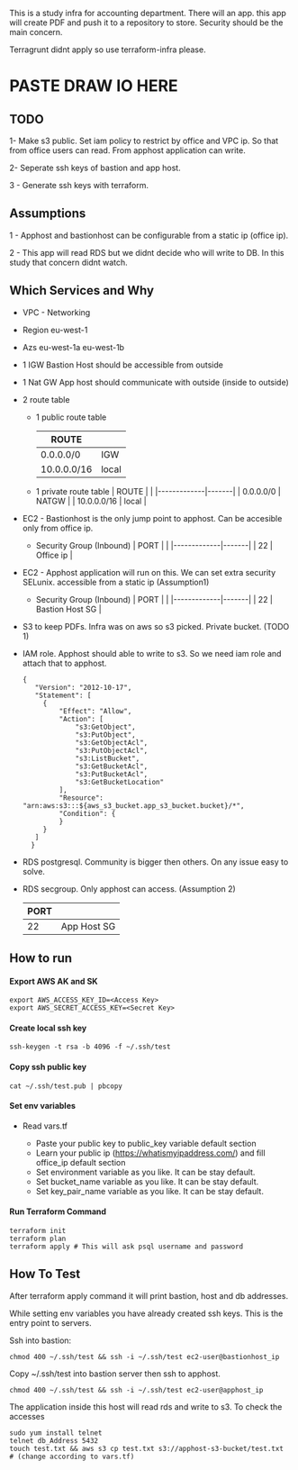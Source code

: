 This is a study infra for accounting department. There will an app. this app will create PDF and push it to a repository to store. Security should be the main concern.

Terragrunt didnt apply so use terraform-infra please.


# PASTE DRAW IO HERE

## TODO

1- Make s3 public. Set iam policy to restrict by office and VPC ip. So that from office users can read. From apphost application can write.

2- Seperate ssh keys of bastion and app host.

3 - Generate ssh keys with terraform.


## Assumptions
 1 - Apphost and bastionhost can be configurable from a static ip (office ip).

 2 - This app will read RDS but we didnt decide who will write to DB. In this study that concern didnt watch.

## Which Services and Why
- VPC - Networking
- Region eu-west-1
- Azs eu-west-1a eu-west-1b
- 1 IGW Bastion Host should be accessible from outside
- 1 Nat GW App host should communicate with outside (inside to outside)
- 2 route table

   - 1 public route table
   
        | ROUTE       |       |
        |-------------|-------|
        | 0.0.0.0/0   | IGW   |
        | 10.0.0.0/16 | local |
   - 1 private route table
        | ROUTE       |       |
        |-------------|-------|
        | 0.0.0.0/0   | NATGW |
        | 10.0.0.0/16 | local |

- EC2 - Bastionhost is the only jump point to apphost. Can be accesible only from office ip.

   - Security Group (Inbound)
        | PORT       |       |
        |-------------|-------|
        | 22   | Office ip |


- EC2 - Apphost application will run on this. We can set extra security SELunix.
accessible from a static ip (Assumption1)
   - Security Group (Inbound)
        | PORT       |       |
        |-------------|-------|
        | 22   |  Bastion Host SG |

- S3 to keep PDFs. Infra was on aws so s3 picked. Private bucket. (TODO 1)
- IAM role. Apphost should able to write to s3. So we need iam role and attach that to apphost.

      {
         "Version": "2012-10-17",
         "Statement": [
           {
               "Effect": "Allow",
               "Action": [
                   "s3:GetObject",
                   "s3:PutObject",
                   "s3:GetObjectAcl",
                   "s3:PutObjectAcl",
                   "s3:ListBucket",
                   "s3:GetBucketAcl",
                   "s3:PutBucketAcl",
                   "s3:GetBucketLocation"
               ],
               "Resource": "arn:aws:s3:::${aws_s3_bucket.app_s3_bucket.bucket}/*",
               "Condition": {
               }
           }
         ]
        }

- RDS postgresql. Community is bigger then others. On any issue easy to solve.

- RDS secgroup. Only apphost can access. (Assumption 2)

    | PORT       |       |
    |-------------|-------|
    | 22   |  App Host SG |

## How to run

#### Export AWS AK and SK
    export AWS_ACCESS_KEY_ID=<Access Key>
    export AWS_SECRET_ACCESS_KEY=<Secret Key> 
#### Create local ssh key
    ssh-keygen -t rsa -b 4096 -f ~/.ssh/test
#### Copy ssh public key
    cat ~/.ssh/test.pub | pbcopy
#### Set env variables
  - Read vars.tf

    - Paste your public key to public_key variable default section
    - Learn your public ip (https://whatismyipaddress.com/) and fill office_ip default section
    - Set environment variable as you like. It can be stay default.
    - Set bucket_name variable as you like. It can be stay default.
    - Set key_pair_name variable as you like. It can be stay default.

#### Run Terraform Command
    terraform init
    terraform plan
    terraform apply # This will ask psql username and password


## How To Test

After terraform apply command it will print bastion, host and db addresses.

While setting env variables you have already created ssh keys. This is the entry point to servers.

Ssh into bastion:

    chmod 400 ~/.ssh/test && ssh -i ~/.ssh/test ec2-user@bastionhost_ip

Copy ~/.ssh/test into bastion server then ssh to apphost.

    chmod 400 ~/.ssh/test && ssh -i ~/.ssh/test ec2-user@apphost_ip

The application inside this host will read rds and write to s3. To check the accesses

    sudo yum install telnet
    telnet db_Address 5432
    touch test.txt && aws s3 cp test.txt s3://apphost-s3-bucket/test.txt  # (change according to vars.tf)